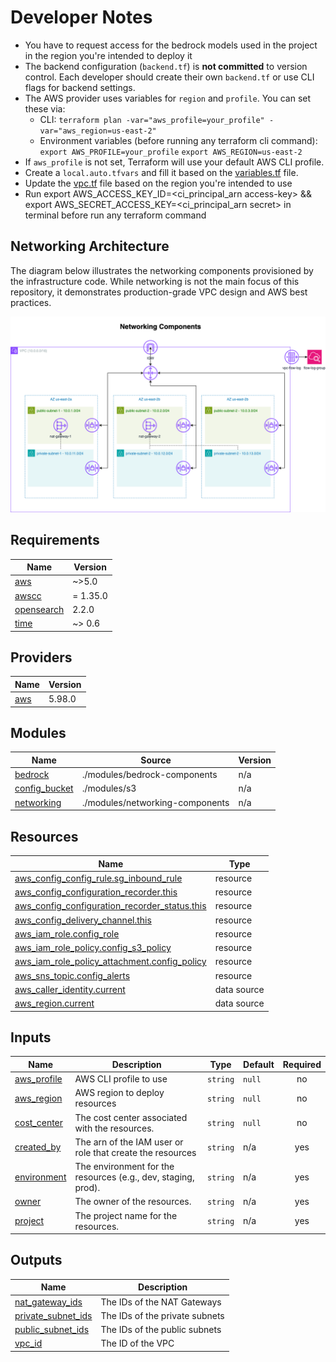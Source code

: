 # Developer Notes

- You have to request access for the bedrock models used in the project in the region you're intended to deploy it
- The backend configuration (`backend.tf`) is **not committed** to version control. Each developer should create their own `backend.tf` or use CLI flags for backend settings.
- The AWS provider uses variables for `region` and `profile`. You can set these via:
  - CLI:
    `terraform plan -var="aws_profile=your_profile" -var="aws_region=us-east-2"`
  - Environment variables (before running any terraform cli command):
    `export AWS_PROFILE=your_profile`
    `export AWS_REGION=us-east-2`
- If `aws_profile` is not set, Terraform will use your default AWS CLI profile.
- Create a `local.auto.tfvars` and fill it based on the [variables.tf](variables.tf) file.
- Update the [vpc.tf](vpc.tf) file based on the region you're intended to use
- Run export AWS_ACCESS_KEY_ID=<ci_principal_arn access-key> && export AWS_SECRET_ACCESS_KEY=<ci_principal_arn secret> in terminal before run any terraform command

## Networking Architecture

The diagram below illustrates the networking components provisioned by the infrastructure code. While networking is not the main focus of this repository, it demonstrates production-grade VPC design and AWS best practices.

![Networking Components](./assets/networking-components.drawio.png)

<!-- BEGIN_TF_DOCS -->
## Requirements

| Name | Version |
|------|---------|
| <a name="requirement_aws"></a> [aws](#requirement\_aws) | ~>5.0 |
| <a name="requirement_awscc"></a> [awscc](#requirement\_awscc) | = 1.35.0 |
| <a name="requirement_opensearch"></a> [opensearch](#requirement\_opensearch) | 2.2.0 |
| <a name="requirement_time"></a> [time](#requirement\_time) | ~> 0.6 |

## Providers

| Name | Version |
|------|---------|
| <a name="provider_aws"></a> [aws](#provider\_aws) | 5.98.0 |

## Modules

| Name | Source | Version |
|------|--------|---------|
| <a name="module_bedrock"></a> [bedrock](#module\_bedrock) | ./modules/bedrock-components | n/a |
| <a name="module_config_bucket"></a> [config\_bucket](#module\_config\_bucket) | ./modules/s3 | n/a |
| <a name="module_networking"></a> [networking](#module\_networking) | ./modules/networking-components | n/a |

## Resources

| Name | Type |
|------|------|
| [aws_config_config_rule.sg_inbound_rule](https://registry.terraform.io/providers/hashicorp/aws/latest/docs/resources/config_config_rule) | resource |
| [aws_config_configuration_recorder.this](https://registry.terraform.io/providers/hashicorp/aws/latest/docs/resources/config_configuration_recorder) | resource |
| [aws_config_configuration_recorder_status.this](https://registry.terraform.io/providers/hashicorp/aws/latest/docs/resources/config_configuration_recorder_status) | resource |
| [aws_config_delivery_channel.this](https://registry.terraform.io/providers/hashicorp/aws/latest/docs/resources/config_delivery_channel) | resource |
| [aws_iam_role.config_role](https://registry.terraform.io/providers/hashicorp/aws/latest/docs/resources/iam_role) | resource |
| [aws_iam_role_policy.config_s3_policy](https://registry.terraform.io/providers/hashicorp/aws/latest/docs/resources/iam_role_policy) | resource |
| [aws_iam_role_policy_attachment.config_policy](https://registry.terraform.io/providers/hashicorp/aws/latest/docs/resources/iam_role_policy_attachment) | resource |
| [aws_sns_topic.config_alerts](https://registry.terraform.io/providers/hashicorp/aws/latest/docs/resources/sns_topic) | resource |
| [aws_caller_identity.current](https://registry.terraform.io/providers/hashicorp/aws/latest/docs/data-sources/caller_identity) | data source |
| [aws_region.current](https://registry.terraform.io/providers/hashicorp/aws/latest/docs/data-sources/region) | data source |

## Inputs

| Name | Description | Type | Default | Required |
|------|-------------|------|---------|:--------:|
| <a name="input_aws_profile"></a> [aws\_profile](#input\_aws\_profile) | AWS CLI profile to use | `string` | `null` | no |
| <a name="input_aws_region"></a> [aws\_region](#input\_aws\_region) | AWS region to deploy resources | `string` | `null` | no |
| <a name="input_cost_center"></a> [cost\_center](#input\_cost\_center) | The cost center associated with the resources. | `string` | `null` | no |
| <a name="input_created_by"></a> [created\_by](#input\_created\_by) | The arn of the IAM user or role that create the resources | `string` | n/a | yes |
| <a name="input_environment"></a> [environment](#input\_environment) | The environment for the resources (e.g., dev, staging, prod). | `string` | n/a | yes |
| <a name="input_owner"></a> [owner](#input\_owner) | The owner of the resources. | `string` | n/a | yes |
| <a name="input_project"></a> [project](#input\_project) | The project name for the resources. | `string` | n/a | yes |

## Outputs

| Name | Description |
|------|-------------|
| <a name="output_nat_gateway_ids"></a> [nat\_gateway\_ids](#output\_nat\_gateway\_ids) | The IDs of the NAT Gateways |
| <a name="output_private_subnet_ids"></a> [private\_subnet\_ids](#output\_private\_subnet\_ids) | The IDs of the private subnets |
| <a name="output_public_subnet_ids"></a> [public\_subnet\_ids](#output\_public\_subnet\_ids) | The IDs of the public subnets |
| <a name="output_vpc_id"></a> [vpc\_id](#output\_vpc\_id) | The ID of the VPC |
<!-- END_TF_DOCS -->
